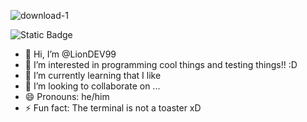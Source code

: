 ![download-1](https://github.com/user-attachments/assets/2aad0979-9fc8-43ee-bbbe-3c0bfc53f72c)

![Static Badge](https://img.shields.io/badge/This_is_very_cool!)

- 👋 Hi, I’m @LionDEV99
- 👀 I’m interested in programming cool things and testing things!! :D
- 🌱 I’m currently learning that I like
- 💞️ I’m looking to collaborate on ...
- 😄 Pronouns: he/him
- ⚡ Fun fact: The terminal is not a toaster xD

<!---
RafaDEV99/RafaDEV99 is a ✨ special ✨ repository because its `README.md` (this file) appears on your GitHub profile.
You can click the Preview link to view your changes.
--->
